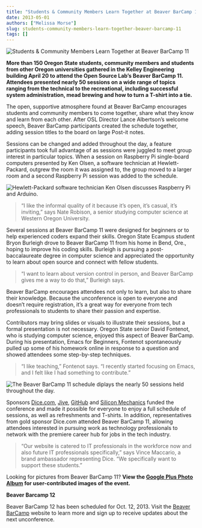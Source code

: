 ```yaml
---
title: "Students & Community Members Learn Together at Beaver BarCamp 11"
date: 2013-05-01
authors: ["Melissa Morse"]
slug: students-community-members-learn-together-beaver-barcamp-11
tags: []
---
```


![Students & Community Members Learn Together at Beaver BarCamp 11](</images/BeaverBarcamp11-2(1).JPG>)

**More than 150 Oregon State students, community members and students from other Oregon universities gathered in the
Kelley Engineering building April 20 to attend the Open Source Lab’s Beaver BarCamp 11. Attendees presented nearly 50
sessions on a wide range of topics ranging from the technical to the recreational, including successful system
administration, mead brewing and how to turn a T-shirt into a tie.**

The open, supportive atmosphere found at Beaver BarCamp encourages students and community members to come together,
share what they know and learn from each other. After OSL Director Lance Albertson’s welcome speech, Beaver BarCamp
participants created the schedule together, adding session titles to the board on large Post-it notes.

Sessions can be changed and added throughout the day, a feature participants took full advantage of as sessions were
juggled to meet group interest in particular topics. When a session on Raspberry Pi single-board computers presented by
Ken Olsen, a software technician at Hewlett-Packard, outgrew the room it was assigned to, the group moved to a larger
room and a second Raspberry Pi session was added to the schedule.

![Hewlett-Packard software technician Ken Olsen discusses Raspberry Pi and Arduino.](</images/BeaverBarcamp11-3(1).JPG>)

> “I like the informal quality of it because it’s open, it’s casual, it’s inviting,” says Nate Robison, a senior
> studying computer science at Western Oregon University.

Several sessions at Beaver BarCamp 11 were designed for beginners or to help experienced coders expand their skills.
Oregon State Ecampus student Bryon Burleigh drove to Beaver BarCamp 11 from his home in Bend, Ore., hoping to improve
his coding skills. Burleigh is pursuing a post-baccalaureate degree in computer science and appreciated the opportunity
to learn about open source and connect with fellow students.

> “I want to learn about version control in person, and Beaver BarCamp gives me a way to do that,” Burleigh says.

Beaver BarCamp encourages attendees not only to learn, but also to share their knowledge. Because the unconference is
open to everyone and doesn’t require registration, it’s a great way for everyone from tech professionals to students to
share their passion and expertise.

Contributors may bring slides or visuals to illustrate their sessions, but a formal presentation is not necessary.
Oregon State senior David Fontenot, who is studying computer science, enjoyed this aspect of Beaver BarCamp. During his
presentation, Emacs for Beginners, Fontenot spontaneously pulled up some of his homework online in response to a
question and showed attendees some step-by-step techniques.

> “I like teaching,” Fontenot says. “I recently started focusing on Emacs, and I felt like I had something to
> contribute.”

![The Beaver BarCamp 11 schedule diplays the nearly 50 sessions held throughout the day.](</images/BeaverBarcamp11-1(1).JPG>)

Sponsors [Dice.com](http://dice.com/), [Jive](http://www.jivesoftware.com/), [GitHub](http://github.com/) and
[Silicon Mechanics](http://www.siliconmechanics.com/) funded the conference and made it possible for everyone to enjoy a
full schedule of sessions, as well as refreshments and T-shirts. In addition, representatives from gold sponsor Dice.com
attended Beaver BarCamp 11, allowing attendees interested in pursuing work as technology professionals to network with
the premiere career hub for jobs in the tech industry.

> “Our website is catered to IT professionals in the workforce now and also future IT professionals specifically,” says
> Vince Maccario, a brand ambassador representing Dice. “We specifically want to support these students.”

Looking for pictures from Beaver BarCamp 11? **View the
[Google Plus Photo Album](https://plus.google.com/photos/107361178205293595706/albums/5873077749428585489) for
user-contributed images of the event.**

**Beaver Barcamp 12**

Beaver BarCamp 12 has been scheduled for Oct. 12, 2013. Visit the [Beaver BarCamp](http://beaverbarcamp.org/) website to
learn more and sign up to receive updates about the next unconference.
